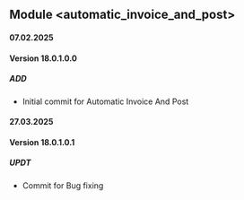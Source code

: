 ## Module <automatic_invoice_and_post>

#### 07.02.2025
#### Version 18.0.1.0.0
##### ADD
- Initial commit for Automatic Invoice And Post

#### 27.03.2025
#### Version 18.0.1.0.1
##### UPDT
- Commit for Bug fixing
